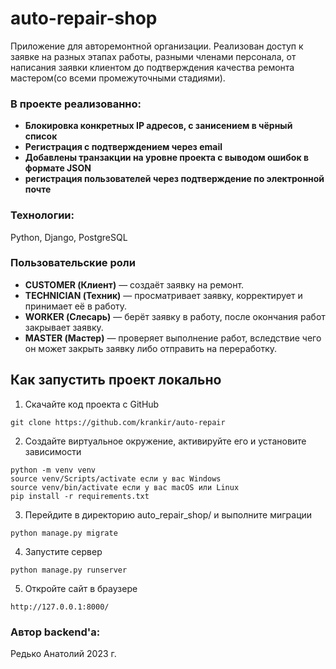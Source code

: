 # auto-repair-shop
Приложение для авторемонтной организации. Реализован доступ к заявке на разных этапах работы, разными членами персонала, от написания заявки клиентом до подтверждения качества ремонта мастером(со всеми промежуточными стадиями).

### В проекте реализованно:
- **Блокировка конкретных IP адресов, с занисением в чёрный список**
- **Регистрация с подтверждением через email**
- **Добавлены транзакции на уровне проекта с выводом ошибок в формате JSON**
- **регистрация пользователей через подтверждение по электронной почте**

### Технологии:

Python, Django, PostgreSQL

### Пользовательские роли
- **CUSTOMER (Клиент)** — создаёт заявку на ремонт.
- **TECHNICIAN (Техник)** — просматривает заявку, корректирует и принимает её в работу.
- **WORKER (Слесарь)** — берёт заявку в работу, после окончания работ закрывает заявку.
- **MASTER (Мастер)** — проверяет выполнение работ, вследствие чего он может закрыть заявку либо отправить на переработку.

## Как запустить проект локально

1. Скачайте код проекта с GitHub
```
git clone https://github.com/krankir/auto-repair
```
2. Создайте виртуальное окружение, активируйте его и установите зависимости
```
python -m venv venv
source venv/Scripts/activate если у вас Windows
source venv/bin/activate если у вас macOS или Linux
pip install -r requirements.txt
```
3. Перейдите в директорию auto_repair_shop/ и выполните миграции
```
python manage.py migrate
```
4. Запустите сервер
```
python manage.py runserver
```
5. Откройте сайт в браузере
```
http://127.0.0.1:8000/
```

### Автор backend'а:

Редько Анатолий 2023 г.
